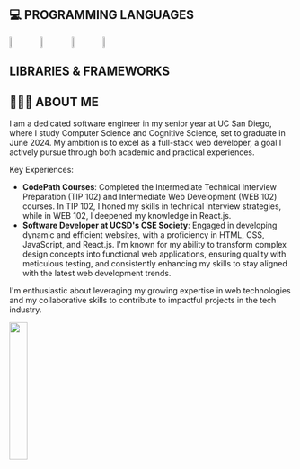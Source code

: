 ## 💻 PROGRAMMING LANGUAGES

<div style="display: flex;">

<img src="https://abrudz.github.io/logos/CPlusPlus.svg" width="7%" style="margin-right: 20px;" />

<img src="https://abrudz.github.io/logos/Java.svg" width="7%" style="margin-right: 20px;" />

<img src="https://abrudz.github.io/logos/Python.svg" width="7%" style="margin-right: 20px;" />

<img src="https://abrudz.github.io/logos/JS.svg" width="7.5%" />

</div>


## LIBRARIES & FRAMEWORKS

## 🙇🏻‍♂️ ABOUT ME

I am a dedicated software engineer in my senior year at UC San Diego, where I study Computer Science and Cognitive Science, set to graduate in June 2024. My ambition is to excel as a full-stack web developer, a goal I actively pursue through both academic and practical experiences.

Key Experiences:
- **CodePath Courses**: Completed the Intermediate Technical Interview Preparation (TIP 102) and Intermediate Web Development (WEB 102) courses. In TIP 102, I honed my skills in technical interview strategies, while in WEB 102, I deepened my knowledge in React.js.
- **Software Developer at UCSD's CSE Society**: Engaged in developing dynamic and efficient websites, with a proficiency in HTML, CSS, JavaScript, and React.js. I'm known for my ability to transform complex design concepts into functional web applications, ensuring quality with meticulous testing, and consistently enhancing my skills to stay aligned with the latest web development trends.

I'm enthusiastic about leveraging my growing expertise in web technologies and my collaborative skills to contribute to impactful projects in the tech industry.

<img src="https://38.media.tumblr.com/06f0d5cf2e7491acc2fbe2e39031c1b1/tumblr_n9cnttf1FZ1ty0fy0o4_500.gif" width="25%"/>
